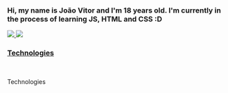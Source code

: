### Hi, my name is João Vitor and I'm 18 years old. I'm currently in the process of learning JS, HTML and CSS :D

<div style="display: inline=block">
  <a href="https://github.com/KusouUK">
  <img src=https://github-readme-stats.vercel.app/api?username=KUSOUUK&show_icons=true&theme=radical">
  <img src="https://github-readme-stats.vercel.app/api/top-langs/?username=KusouUK&theme=radical)](https://github.com/KusouUK/github-readme-stats">
</div>

### Technologies
<div style="display: inline-block"><br>
  <p>Technologies</p>
</div>
